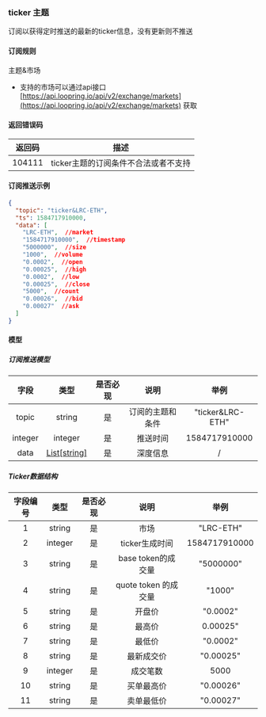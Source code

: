 ### ticker 主题

订阅以获得定时推送的最新的ticker信息，没有更新则不推送

#### 订阅规则

主题&市场

- 支持的市场可以通过api接口[https://api.loopring.io/api/v2/exchange/markets](https://api.loopring.io/api/v2/exchange/markets) 获取

####  返回错误码

| 返回码 |                 描述                 |
| :----: | :----------------------------------: |
| 104111 | ticker主题的订阅条件不合法或者不支持 |

#### 订阅推送示例

```json
{
  "topic": "ticker&LRC-ETH",
  "ts": 1584717910000,
  "data": [
    "LRC-ETH",  //market
    "1584717910000",  //timestamp
    "5000000",  //size
    "1000",  //volume
    "0.0002",  //open
    "0.00025",  //high
    "0.0002",  //low
    "0.00025",  //close				
    "5000",  //count		
    "0.00026",  //bid
    "0.00027"  //ask
  ]
}
```

#### 模型

##### 订阅推送模型

|  字段   |          类型           | 是否必现 |       说明       |       举例       |
| :-----: | :---------------------: | :------: | :--------------: | :--------------: |
|  topic  |         string          |    是    | 订阅的主题和条件 | "ticker&LRC-ETH" |
| integer |         integer         |    是    |     推送时间     |  1584717910000   |
|  data   | [List[string]](#ticker) |    是    |     深度信息     |        /         |

##### <span id="ticker">Ticker数据结构</span>

| 字段编号 |  类型   | 是否必现 |         说明         |     举例      |
| :------: | :-----: | :------: | :------------------: | :-----------: |
|    1     | string  |    是    |         市场         |   "LRC-ETH"   |
|    2     | integer |    是    |    ticker生成时间    | 1584717910000 |
|    3     | string  |    是    |  base token的成交量  |   "5000000"   |
|    4     | string  |    是    | quote token 的成交量 |    "1000"     |
|    5     | string  |    是    |        开盘价        |   "0.0002"    |
|    6     | string  |    是    |        最高价        |   0.00025"    |
|    7     | string  |    是    |        最低价        |   "0.0002"    |
|    8     | string  |    是    |      最新成交价      |   "0.00025"   |
|    9     | integer |    是    |       成交笔数       |     5000      |
|    10    | string  |    是    |      买单最高价      |   "0.00026"   |
|    11    | string  |    是    |      卖单最低价      |   "0.00027"   |
